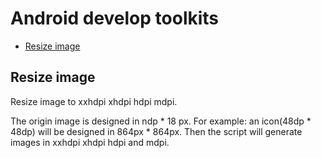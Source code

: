 # Android develop toolkits

- [Resize image](#resize_image)

## Resize image
<span id="resize_image"></span>
Resize image to xxhdpi xhdpi hdpi mdpi.

The origin image is designed in ndp * 18 px. For example:
an icon(48dp * 48dp) will be designed in 864px * 864px.
Then the script will generate images in xxhdpi
xhdpi hdpi and mdpi.
